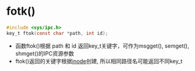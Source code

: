 # fotk()

```c
#include <sys/ipc.h>
key_t ftok(const char *path, int id);
```

- 函数ftok()根据 path 和 id 返回key_t关键字，可作为msgget(), semget(), shmget()的IPC资源参数
- ftok()返回的关键字根据[inode](Linux_file_inode.md)创建, 所以相同路径名可能返回不同key_t